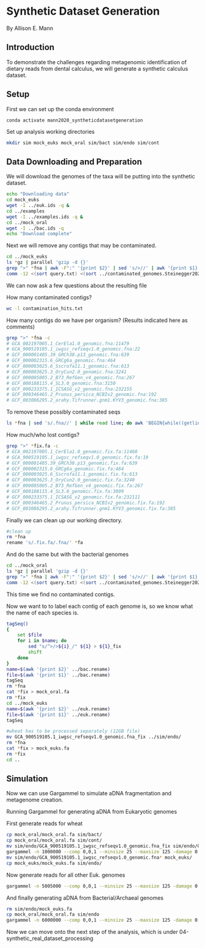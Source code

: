 # Synthetic Dataset Generation

By Allison E. Mann

## Introduction

To demonstrate the challenges regarding metagenomic identification of dietary
reads from dental calculus, we will generate a synthetic calculus dataset.

## Setup

First we can set up the conda environment

```
conda activate mann2020_syntheticdatasetgeneration
```

Set up analysis working directories

```bash
mkdir sim mock_euks mock_oral sim/bact sim/endo sim/cont
```

## Data Downloading and Preparation

We will download the genomes of the taxa will be putting into the synthetic
dataset.

```bash
echo "Downloading data"
cd mock_euks
wget -I ../euk.ids -q &
cd ../examples 
wget -I ../examples.ids -q & 
cd ../mock_oral
wget -I ../bac.ids -q
echo "Download complete"
```

Next we will remove any contigs that may be contaminated.

```bash
cd ../mock_euks
ls *gz | parallel 'gzip -d {}'
grep ">" *fna | awk -F":" '{print $2}' | sed 's/>//' | awk '{print $1}' > query.txt
comm -12 <(sort query.txt) <(sort ../contaminated_genomes.Steinegger2020.txt) > contamination_hits.txt
```

We can now ask a few questions about the resulting file

How many contaminated contigs?

```bash
wc -l contamination_hits.txt
```

How many contigs do we have per organism? (Results indicated here as comments)

```bash
grep ">" *fna -c
# GCA_002197005.1_CerEla1.0_genomic.fna:11479
# GCA_900519105.1_iwgsc_refseqv1.0_genomic.fna:22
# GCF_000001405.39_GRCh38.p13_genomic.fna:639
# GCF_000002315.6_GRCg6a_genomic.fna:464
# GCF_000003025.6_Sscrofa11.1_genomic.fna:613
# GCF_000003625.3_OryCun2.0_genomic.fna:3241
# GCF_000005005.2_B73_RefGen_v4_genomic.fna:267
# GCF_000188115.4_SL3.0_genomic.fna:3150
# GCF_000233375.1_ICSASG_v2_genomic.fna:232155
# GCF_000346465.2_Prunus_persica_NCBIv2_genomic.fna:192
# GCF_003086295.2_arahy.Tifrunner.gnm1.KYV3_genomic.fna:385
```

To remove these possibly contaminated seqs


```bash
ls *fna | sed 's/.fna//' | while read line; do awk 'BEGIN{while((getline<"contamination_hits.txt")>0)l[">"$1]=1}/^>/{f=!l[$1]}f' $line.fna > $line.fix.fa; done
```

How much/who lost contigs?

```bash
grep ">" *fix.fa -c
# GCA_002197005.1_CerEla1.0_genomic.fix.fa:11460
# GCA_900519105.1_iwgsc_refseqv1.0_genomic.fix.fa:19
# GCF_000001405.39_GRCh38.p13_genomic.fix.fa:639
# GCF_000002315.6_GRCg6a_genomic.fix.fa:464
# GCF_000003025.6_Sscrofa11.1_genomic.fix.fa:613
# GCF_000003625.3_OryCun2.0_genomic.fix.fa:3240
# GCF_000005005.2_B73_RefGen_v4_genomic.fix.fa:267
# GCF_000188115.4_SL3.0_genomic.fix.fa:3099
# GCF_000233375.1_ICSASG_v2_genomic.fix.fa:232111
# GCF_000346465.2_Prunus_persica_NCBIv2_genomic.fix.fa:192
# GCF_003086295.2_arahy.Tifrunner.gnm1.KYV3_genomic.fix.fa:385
```

Finally we can clean up our working directory.

```bash
#clean up
rm *fna
rename 's/.fix.fa/.fna/' *fa
```

And do the same but with the bacterial genomes

```bash
cd ../mock_oral 
ls *gz | parallel 'gzip -d {}'
grep ">" *fna | awk -F":" '{print $2}' | sed 's/>//' | awk '{print $1}' > query.txt
comm -12 <(sort query.txt) <(sort ../contaminated_genomes.Steinegger2020.txt) > contamination_hits.txt
```
This time we find no contaminated contigs.

Now we want to to label each contig of each genome is, so we know what the name
of each species is.

```bash
tagSeq()
{
    set $file
    for i in $name; do
        sed "s/^>/>${i}_/" ${1} > ${1}_fix
        shift
    done
}
name=$(awk '{print $2}' ../bac.rename)
file=$(awk '{print $1}' ../bac.rename)
tagSeq
rm *fna
cat *fix > mock_oral.fa
rm *fix
cd ../mock_euks
name=$(awk '{print $2}' ../euk.rename)
file=$(awk '{print $1}' ../euk.rename)
tagSeq

#wheat has to be processed separately (12GB file)
mv GCA_900519105.1_iwgsc_refseqv1.0_genomic.fna_fix ../sim/endo/
rm *fna
cat *fix > mock_euks.fa
rm *fix
cd ..
```

## Simulation

Now we can use Gargammel to simulate aDNA fragmentation and metagenome creation.

Running Gargammel for generating aDNA from Eukaryotic genomes

First generate reads for wheat


```bash
cp mock_oral/mock_oral.fa sim/bact/
cp mock_oral/mock_oral.fa sim/cont/
mv sim/endo/GCA_900519105.1_iwgsc_refseqv1.0_genomic.fna_fix sim/endo/GCA_900519105.1_iwgsc_refseqv1.0_genomic.fna
gargammel -n 1000000 --comp 0,0,1 --minsize 25 --maxsize 125 -damage 0.03,0.4,0.01,0.3 --loc 4.106487474 --scale 0.358874723 -o sim/wheat_sim sim
mv sim/endo/GCA_900519105.1_iwgsc_refseqv1.0_genomic.fna* mock_euks/
cp mock_euks/mock_euks.fa sim/endo/
```

Now generate reads for all other Euk. genomes

```bash
gargammel -n 5005000 --comp 0,0,1 --minsize 25 --maxsize 125 -damage 0.03,0.4,0.01,0.3 --loc 4.106487474 --scale 0.358874723 -o sim/mock_euks_sim sim
```

And finally generating aDNA from Bacterial/Archaeal genomes

```bash
rm sim/endo/mock_euks.fa
cp mock_oral/mock_oral.fa sim/endo
gargammel -n 6000000 --comp 0,0,1 --minsize 25 --maxsize 125 -damage 0.03,0.4,0.01,0.3 --loc 4.106487474 --scale 0.358874723 -o sim/mock_oral_sim sim
```

Now we can move onto the next step of the analysis, which is under 04-synthetic_real_dataset_processing
